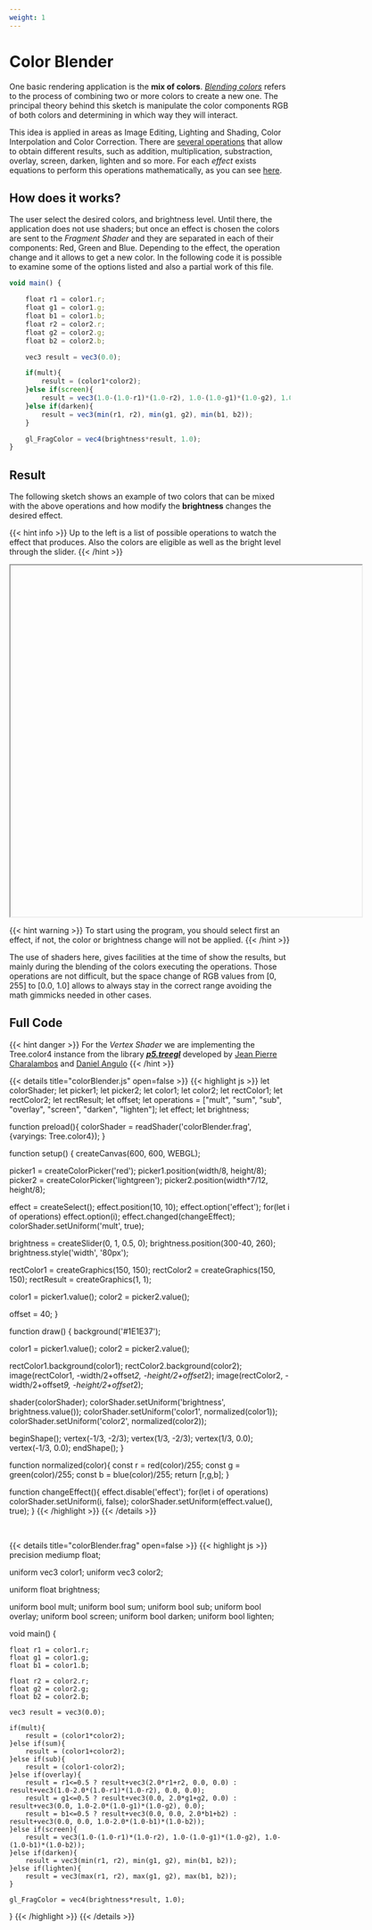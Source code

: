 ```yaml
---
weight: 1
---
```


# **Color Blender**

One basic rendering application is the **mix of colors**. *[Blending colors](https://cglearn.codelight.eu/pub/computer-graphics/blending)* refers to the process of combining two or more colors to create a new one. The principal theory behind this sketch is manipulate the color components RGB of both colors and determining in which way they will interact.

This idea is applied in areas as Image Editing, Lighting and Shading, Color Interpolation and Color Correction. There are [several operations](https://en.wikipedia.org/wiki/Blend_modes) that allow to obtain different results, such as addition, multiplication, substraction, overlay, screen, darken, lighten and so more. For each *effect* exists equations to perform this operations mathematically, as you can see [here](https://imagineer.in/blog/math-behind-blend-modes/).

## How does it works?
The user select the desired colors, and brightness level. Until there, the application does not use shaders; but once an effect is chosen the colors are sent to the *Fragment Shader* and they are separated in each of their components: Red, Green and Blue. Depending to the effect, the operation change and it allows to get a new color. In the following code it is possible to examine some of the options listed and also a partial work of this file.

```js
void main() {

    float r1 = color1.r;
    float g1 = color1.g;
    float b1 = color1.b;
    float r2 = color2.r;
    float g2 = color2.g;
    float b2 = color2.b;

    vec3 result = vec3(0.0);

    if(mult){
        result = (color1*color2);
    }else if(screen){
        result = vec3(1.0-(1.0-r1)*(1.0-r2), 1.0-(1.0-g1)*(1.0-g2), 1.0-(1.0-b1)*(1.0-b2));
    }else if(darken){
        result = vec3(min(r1, r2), min(g1, g2), min(b1, b2));
    }

    gl_FragColor = vec4(brightness*result, 1.0);
}
```
## Result

The following sketch shows an example of two colors that can be mixed with the above operations and how modify the **brightness** changes the desired effect.

{{< hint info >}}
Up to the left is a list of possible operations to watch the effect that produces. Also the colors are eligible as well as the bright level through the slider.
{{< /hint >}}

<iframe id="palette" class="sketch" srcdoc="
        <!DOCTYPE html>
        <html>
          <head>
            <script src=https://cdnjs.cloudflare.com/ajax/libs/p5.js/1.5.0/p5.min.js></script>
            <script src=https://cdnjs.cloudflare.com/ajax/libs/p5.js/1.5.0/addons/p5.sound.min.js></script>
            <script src=https://cdn.jsdelivr.net/gh/VisualComputing/p5.treegl/p5.treegl.js></script>
            <script src=/showcase/sketches/shaders/blender/colorBlender.js>
            </script>
          </head>
          <body>
          </body>
        </html>
      ">
</iframe>

{{< hint warning >}}
To start using the program, you should select first an effect, if not, the color or brightness change will not be applied.
{{< /hint >}}

The use of shaders here, gives facilities at the time of show the results, but mainly during the blending of the colors executing the operations. Those operations are not difficult, but the space change of RGB values from [0, 255] to [0.0, 1.0] allows to always stay in the correct range avoiding the math gimmicks needed in other cases.

## Full Code
{{< hint danger >}}
For the *Vertex Shader* we are implementing the Tree.color4 instance from the library ***[p5.treegl](https://github.com/VisualComputing/p5.treegl)*** developed by [Jean Pierre Charalambos](https://github.com/nakednous) and [Daniel Angulo](https://github.com/dangulos)
{{< /hint >}}

{{< details title="colorBlender.js" open=false >}}
{{< highlight js >}}
let colorShader;
let picker1;
let picker2;
let color1;
let color2;
let rectColor1;
let rectColor2;
let rectResult;
let offset;
let operations = ["mult", "sum", "sub", "overlay", "screen", "darken", "lighten"];
let effect;
let brightness;

function preload(){
  colorShader = readShader('colorBlender.frag',
                          {varyings: Tree.color4});
}

function setup() {
  createCanvas(600, 600, WEBGL);
  
  picker1 = createColorPicker('red');
  picker1.position(width/8, height/8);
  picker2 = createColorPicker('lightgreen');
  picker2.position(width*7/12, height/8);

  effect = createSelect();
  effect.position(10, 10);
  effect.option('effect');
  for(let i of operations) effect.option(i);
  effect.changed(changeEffect);
  colorShader.setUniform('mult', true);

  brightness = createSlider(0, 1, 0.5, 0);
  brightness.position(300-40, 260);
  brightness.style('width', '80px');
  
  rectColor1 = createGraphics(150, 150);
  rectColor2 = createGraphics(150, 150);
  rectResult = createGraphics(1, 1);
  
  color1 = picker1.value();
  color2 = picker2.value();
  
  offset = 40;
}

function draw() {
  background('#1E1E37');
  
  color1 = picker1.value();
  color2 = picker2.value();
  
  rectColor1.background(color1);
  rectColor2.background(color2);
  image(rectColor1, -width/2+offset*2, -height/2+offset*2);
  image(rectColor2, -width/2+offset*9, -height/2+offset*2);

  shader(colorShader);
  colorShader.setUniform('brightness', brightness.value());
  colorShader.setUniform('color1', normalized(color1));
  colorShader.setUniform('color2', normalized(color2));
  
  beginShape();
  vertex(-1/3, -2/3);
  vertex(1/3, -2/3);
  vertex(1/3, 0.0);
  vertex(-1/3, 0.0);
  endShape();
}

function normalized(color){
  const r = red(color)/255;
  const g = green(color)/255;
  const b = blue(color)/255;
  return [r,g,b];
}

function changeEffect(){
  effect.disable('effect');
  for(let i of operations) colorShader.setUniform(i, false);
  colorShader.setUniform(effect.value(), true);
}
{{< /highlight >}}
{{< /details >}}

<br>

{{< details title="colorBlender.frag" open=false >}}
{{< highlight js >}}
precision mediump float;

uniform vec3 color1;
uniform vec3 color2;

uniform float brightness;

uniform bool mult;
uniform bool sum;
uniform bool sub;
uniform bool overlay;
uniform bool screen;
uniform bool darken;
uniform bool lighten;


void main() {

    float r1 = color1.r;
    float g1 = color1.g;
    float b1 = color1.b;

    float r2 = color2.r;
    float g2 = color2.g;
    float b2 = color2.b;

    vec3 result = vec3(0.0);

    if(mult){
        result = (color1*color2);
    }else if(sum){
        result = (color1+color2);
    }else if(sub){
        result = (color1-color2);
    }else if(overlay){
        result = r1<=0.5 ? result+vec3(2.0*r1+r2, 0.0, 0.0) : result+vec3(1.0-2.0*(1.0-r1)*(1.0-r2), 0.0, 0.0);
        result = g1<=0.5 ? result+vec3(0.0, 2.0*g1+g2, 0.0) : result+vec3(0.0, 1.0-2.0*(1.0-g1)*(1.0-g2), 0.0);
        result = b1<=0.5 ? result+vec3(0.0, 0.0, 2.0*b1+b2) : result+vec3(0.0, 0.0, 1.0-2.0*(1.0-b1)*(1.0-b2));
    }else if(screen){
        result = vec3(1.0-(1.0-r1)*(1.0-r2), 1.0-(1.0-g1)*(1.0-g2), 1.0-(1.0-b1)*(1.0-b2));
    }else if(darken){
        result = vec3(min(r1, r2), min(g1, g2), min(b1, b2));
    }else if(lighten){
        result = vec3(max(r1, r2), max(g1, g2), max(b1, b2));
    }

    gl_FragColor = vec4(brightness*result, 1.0);
}
{{< /highlight >}}
{{< /details >}}

<style>
    .sketch{
        width: 630px;
        height: 630px;
        display: flex;
    }
</style>
